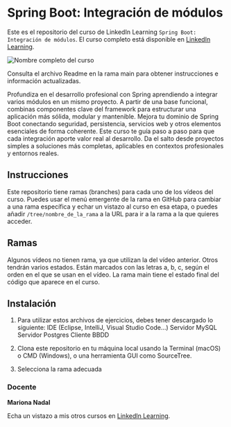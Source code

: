 # Spring Boot: Integración de módulos

Este es el repositorio del curso de LinkedIn Learning `Spring Boot: Integración de módulos`. El curso completo está disponible en [LinkedIn Learning][lil-course-url].

![Nombre completo del curso][lil-thumbnail-url] 

Consulta el archivo Readme en la rama main para obtener instrucciones e información actualizadas.

Profundiza en el desarrollo profesional con Spring aprendiendo a integrar varios módulos en un mismo proyecto. A partir de una base funcional, combinas componentes clave del framework para estructurar una aplicación más sólida, modular y mantenible. Mejora tu dominio de Spring Boot conectando seguridad, persistencia, servicios web y otros elementos esenciales de forma coherente. Este curso te guía paso a paso para que cada integración aporte valor real al desarrollo. Da el salto desde proyectos simples a soluciones más completas, aplicables en contextos profesionales y entornos reales.

## Instrucciones

Este repositorio tiene ramas (branches) para cada uno de los vídeos del curso. Puedes usar el menú emergente de la rama en GitHub para cambiar a una rama específica y echar un vistazo al curso en esa etapa, o puedes añadir `/tree/nombre_de_la_rama` a la URL para ir a la rama a la que quieres acceder.

## Ramas

Algunos vídeos no tienen rama, ya que utilizan la del vídeo anterior. Otros tendrán varios estados. Están marcados con las letras a, b, c, según el orden en el que se usan en el vídeo. La rama main tiene el estado final del código que aparece en el curso.

## Instalación

1. Para utilizar estos archivos de ejercicios, debes tener descargado lo siguiente:
IDE (Eclipse, IntelliJ, Visual Studio Code...)
Servidor MySQL
Servidor Postgres
Cliente BBDD

2. Clona este repositorio en tu máquina local usando la Terminal (macOS) o CMD (Windows), o una herramienta GUI como SourceTree.
3. Selecciona la rama adecuada

### Docente

**Mariona Nadal**

Echa un vistazo a mis otros cursos en [LinkedIn Learning](https://www.linkedin.com/learning/instructors/mariona-nadal).

[0]: # (Replace these placeholder URLs with actual course URLs)
[lil-course-url]: https://www.linkedin.com
[lil-thumbnail-url]: https://media.licdn.com/dms/image/v2/D4E0DAQG0eDHsyOSqTA/learning-public-crop_675_1200/B4EZVdqqdwHUAY-/0/1741033220778?e=2147483647&v=beta&t=FxUDo6FA8W8CiFROwqfZKL_mzQhYx9loYLfjN-LNjgA

[1]: # (End of ES-Instruction ###############################################################################################)
